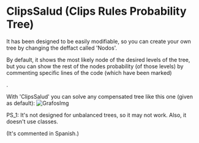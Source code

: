 # ClipsSalud (Clips Rules Probability Tree)

It has been designed to be easily modifiable, so you can create your own tree by changing the deffact called 'Nodos'.

By default, it shows the most likely node of the desired levels of the tree, but you can show the rest of the nodes probability (of those levels) by commenting specific lines of the code (which have been marked)

.

With 'ClipsSalud' you can solve any compensated tree like this one (given as default):
![GrafosImg](https://user-images.githubusercontent.com/62800196/182107198-26b77ac5-d1a2-4ec0-b5d8-d8eac408ed64.gif)


PS_1: It's not designed for unbalanced trees, so it may not work. Also, it doesn't use classes.

(It's commented in Spanish.) 
